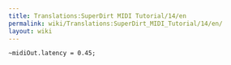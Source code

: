 ```yaml
---
title: Translations:SuperDirt MIDI Tutorial/14/en
permalink: wiki/Translations:SuperDirt_MIDI_Tutorial/14/en/
layout: wiki
---
```


    ~midiOut.latency = 0.45;
